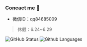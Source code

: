 <!-- ### Hi there 👋 -->
### Concact me 👋
 * 微信ID：qq84685009  
> 休假：6.24~6.29

 
 ![GitHub Status](https://github-readme-stats.vercel.app/api?show_icons=true&username=xinglie)
 ![Github Languages](https://github-readme-stats.vercel.app/api/top-langs/?username=xinglie&layout=compact&show_icons=true)
<!--
**xinglie/xinglie** is a ✨ _special_ ✨ repository because its `README.md` (this file) appears on your GitHub profile.

Here are some ideas to get you started:

- 🔭 I’m currently working on ...
- 🌱 I’m currently learning ...
- 👯 I’m looking to collaborate on ...
- 🤔 I’m looking for help with ...
- 💬 Ask me about ...
- 📫 How to reach me: ...
- 😄 Pronouns: ...
- ⚡ Fun fact: ...
-->
